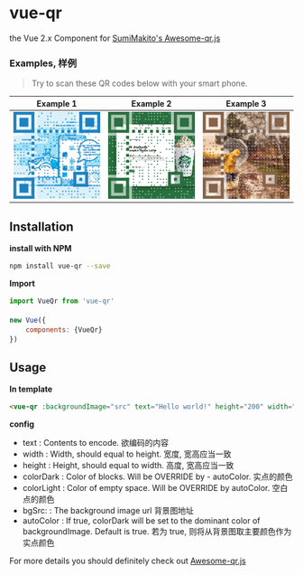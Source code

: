 # vue-qr

the Vue 2.x Component for [SumiMakito's Awesome-qr.js](https://github.com/SumiMakito/Awesome-qr.js)

### Examples, 样例

> Try to scan these QR codes below with your smart phone.

Example 1|Example 2|Example 3
------------ | ------------- | -------------
<img src="./demo/src/assets/result1.png" width="400"> | <img src="./demo/src/assets/result2.png" width="400"> | <img src="./demo/src/assets/result3.png" width="400">

## Installation
**install with NPM**
```bash
npm install vue-qr --save
```
**Import**
```js
import VueQr from 'vue-qr'

new Vue({
    components: {VueQr}
})
```
## Usage
**In template**

```html
<vue-qr :backgroundImage="src" text="Hello world!" height="200" width="200"/>
```
**config**
- text  : Contents to encode. 欲编码的内容
- width : Width, should equal to height. 宽度, 宽高应当一致
- height  : Height, should equal to width. 高度, 宽高应当一致
- colorDark : Color of blocks. Will be OVERRIDE by - autoColor. 实点的颜色
- colorLight : Color of empty space. Will be OVERRIDE by autoColor. 空白点的颜色
- bgSrc: : The background image url 背景图地址
- autoColor : If true, colorDark will be set to the dominant color of backgroundImage. Default is true. 若为 true, 则将从背景图取主要颜色作为实点颜色

For more details you should definitely check out [Awesome-qr.js ](https://github.com/SumiMakito/Awesome-qr.js) 
